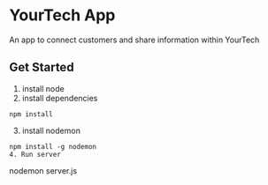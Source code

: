 # YourTech App

An app to connect customers and share information within YourTech 

## Get Started
1. install node
2. install dependencies
```
npm install
```
3. install nodemon
```
npm install -g nodemon
4. Run server
```
nodemon server.js
```
